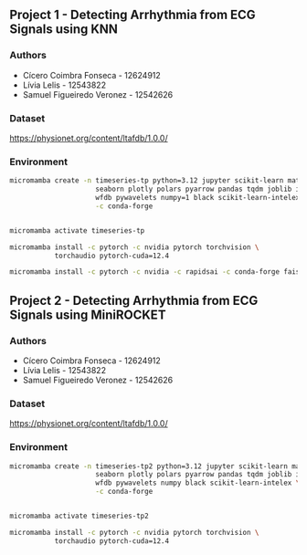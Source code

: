 ## Project 1 - Detecting Arrhythmia from ECG Signals using KNN

### Authors

- Cícero Coimbra Fonseca - 12624912
- Lívia Lelis - 12543822
- Samuel Figueiredo Veronez - 12542626

### Dataset

<https://physionet.org/content/ltafdb/1.0.0/>

### Environment

```bash
micromamba create -n timeseries-tp python=3.12 jupyter scikit-learn matplotlib \
                     seaborn plotly polars pyarrow pandas tqdm joblib ipympl \
                     wfdb pywavelets numpy=1 black scikit-learn-intelex \
                     -c conda-forge


micromamba activate timeseries-tp

micromamba install -c pytorch -c nvidia pytorch torchvision \
           torchaudio pytorch-cuda=12.4 

micromamba install -c pytorch -c nvidia -c rapidsai -c conda-forge faiss-gpu-raft=1.9.0
```

## Project 2 - Detecting Arrhythmia from ECG Signals using MiniROCKET

### Authors

- Cícero Coimbra Fonseca - 12624912
- Lívia Lelis - 12543822
- Samuel Figueiredo Veronez - 12542626

### Dataset

<https://physionet.org/content/ltafdb/1.0.0/>

### Environment

```bash
micromamba create -n timeseries-tp2 python=3.12 jupyter scikit-learn matplotlib \
                     seaborn plotly polars pyarrow pandas tqdm joblib ipympl \
                     wfdb pywavelets numpy black scikit-learn-intelex \
                     -c conda-forge


micromamba activate timeseries-tp2

micromamba install -c pytorch -c nvidia pytorch torchvision \
           torchaudio pytorch-cuda=12.4 
```
